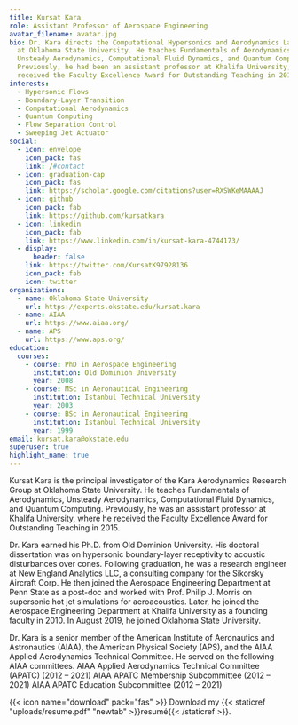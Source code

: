 ```yaml
---
title: Kursat Kara
role: Assistant Professor of Aerospace Engineering
avatar_filename: avatar.jpg
bio: Dr. Kara directs the Computational Hypersonics and Aerodynamics Laboratory
  at Oklahoma State University. He teaches Fundamentals of Aerodynamics,
  Unsteady Aerodynamics, Computational Fluid Dynamics, and Quantum Computing.
  Previously, he had been an assistant professor at Khalifa University, where he
  received the Faculty Excellence Award for Outstanding Teaching in 2015.
interests:
  - Hypersonic Flows
  - Boundary-Layer Transition
  - Computational Aerodynamics
  - Quantum Computing
  - Flow Separation Control
  - Sweeping Jet Actuator
social:
  - icon: envelope
    icon_pack: fas
    link: /#contact
  - icon: graduation-cap
    icon_pack: fas
    link: https://scholar.google.com/citations?user=RXSWKeMAAAAJ
  - icon: github
    icon_pack: fab
    link: https://github.com/kursatkara
  - icon: linkedin
    icon_pack: fab
    link: https://www.linkedin.com/in/kursat-kara-4744173/
  - display:
      header: false
    link: https://twitter.com/KursatK97928136
    icon_pack: fab
    icon: twitter
organizations:
  - name: Oklahoma State University
    url: https://experts.okstate.edu/kursat.kara
  - name: AIAA
    url: https://www.aiaa.org/
  - name: APS
    url: https://www.aps.org/
education:
  courses:
    - course: PhD in Aerospace Engineering
      institution: Old Dominion University
      year: 2008
    - course: MSc in Aeronautical Engineering
      institution: Istanbul Technical University
      year: 2003
    - course: BSc in Aeronautical Engineering
      institution: Istanbul Technical University
      year: 1999
email: kursat.kara@okstate.edu
superuser: true
highlight_name: true
---
```

Kursat Kara is the principal investigator of the Kara Aerodynamics Research Group at Oklahoma State University. He teaches Fundamentals of Aerodynamics, Unsteady Aerodynamics, Computational Fluid Dynamics, and Quantum Computing. Previously, he was an assistant professor at Khalifa University, where he received the Faculty Excellence Award for Outstanding Teaching in 2015.

Dr. Kara earned his Ph.D. from Old Dominion University. His doctoral dissertation was on hypersonic boundary-layer receptivity to acoustic disturbances over cones. Following graduation, he was a research engineer at New England Analytics LLC, a consulting company for the Sikorsky Aircraft Corp. He then joined the Aerospace Engineering Department at Penn State as a post-doc and worked with Prof. Philip J. Morris on supersonic hot jet simulations for aeroacoustics. Later, he joined the Aerospace Engineering Department at Khalifa University as a founding faculty in 2010. In August 2019, he joined Oklahoma State University.

Dr. Kara is a senior member of the American Institute of Aeronautics and Astronautics (AIAA), the American Physical Society (APS), and the AIAA Applied Aerodynamics Technical Committee.
He served on the following AIAA committees.
AIAA Applied Aerodynamics Technical Committee (APATC) (2012 – 2021)
AIAA APATC Membership Subcommittee (2012 – 2021)
AIAA APATC Education Subcommittee (2012 – 2021)

{{< icon name="download" pack="fas" >}} Download my {{< staticref "uploads/resume.pdf" "newtab" >}}resumé{{< /staticref >}}.